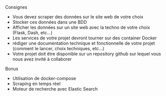 Consignes
- Vous devez scraper des données sur le site web de votre choix
- Stocker ces données dans une BDD
- Afficher les données sur un site web avec la techno de votre choix (Flask, Dash, etc...)
- Les services de votre projet devront tourner sur des container Docker
- rédiger une documentation technique et fonctionnelle de votre projet (comment le lancer, choix techniques, etc...)
- Votre projet doit être disponible sur un repository github sur lequel vous nous avez invité à collaborer

Bonus
- Utilisation de docker-compose
- Scraping en temps réel
- Moteur de recherche avec Elastic Search